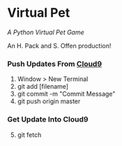 Virtual Pet
===========

*A Python Virtual Pet Game*

An H. Pack and S. Offen production!

### Push Updates From [Cloud9](https://c9.io/) ###
1. Window > New Terminal
2. git add [filename]
3. git commit -m "Commit Message"
4. git push origin master

### Get Update Into Cloud9 ###
5. git fetch
